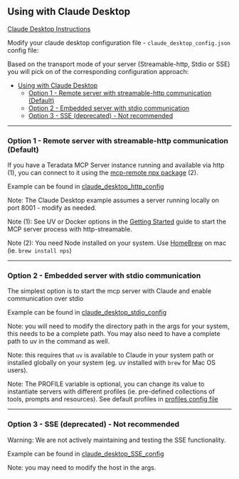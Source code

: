 ## Using with Claude Desktop

[Claude Desktop Instructions](https://modelcontextprotocol.io/quickstart/user)

Modify your claude desktop configuration file -  `claude_desktop_config.json` config file:

Based on the transport mode of your server (Streamable-http, Stdio or SSE) you will pick on of the corresponding configuration approach:
- [Using with Claude Desktop](#using-with-claude-desktop)
  - [Option 1 - Remote server with streamable-http communication (Default)](#option-1---remote-server-with-streamable-http-communication-default)
  - [Option 2 - Embedded server with stdio communication](#option-2---embedded-server-with-stdio-communication)
  - [Option 3 - SSE (deprecated) - Not recommended](#option-3---sse-deprecated---not-recommended)



--------------------------------------------------------

### Option 1 - Remote server with streamable-http communication (Default)

If you have a Teradata MCP Server instance running and available via http (1), you can connect to it using the [mcp-remote npx package](https://www.npmjs.com/package/mcp-remote) (2).

Example can be found in [claude_desktop_http_config](../../examples/Claude_Desktop_Config_Files/claude_desktop_http_config)

Note: The Claude Desktop example assumes a server running locally on port 8001 - modify as needed.

Note (1): See UV or Docker options in the [Getting Started](../GETTING_STARTED.md) guide to start the MCP server process with http-streamable.

Note (2): You need Node installed on your system. Use [HomeBrew](https://formulae.brew.sh/formula/node) on mac (ie. `brew install nps`)

--------------------------------------------------------
### Option 2 - Embedded server with stdio communication

The simplest option is to start the mcp server with Claude and enable communication over stdio

Example can be found in [claude_desktop_stdio_config](../../examples/Claude_Desktop_Config_Files/claude_desktop_stdio_config)

Note: you will need to modify the directory path in the args for your system, this needs to be a complete path.  You may also need to have a complete path to uv in the command as well.

Note: this requires that `uv` is available to Claude in your system path or installed globally on your system (eg. uv installed with `brew` for Mac OS users).

Note: The PROFILE variable is optional, you can change its value to instantiate servers with different profiles (ie. pre-defined collections of tools, prompts and resources). See default profiles in [profiles config file](../../profiles.yml)

--------------------------------------------------------
### Option 3 - SSE (deprecated) - Not recommended

Warning: We are not actively maintaining and testing the SSE functionality.

Example can be found in [claude_desktop_SSE_config](../../examples/Claude_Desktop_Config_Files/claude_desktop_SSE_config)

Note: you may need to modify the host in the args.